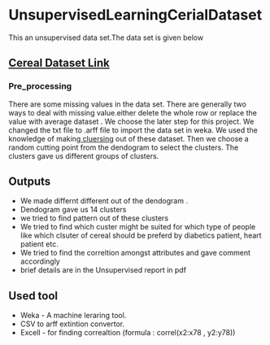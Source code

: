 # UnsupervisedLearningCerialDataset
This an unsupervised data set.The data set is given below


## [Cereal Dataset Link](http://www.cs.umd.edu/hcil/hce/examples/cereal/cereal-updated.txt)

### Pre_processing
There are some missing values in the data set. There are generally two ways to deal with missing value.either delete the whole row
or replace the value with average dataset . We choose the later step for this  project. We changed the txt file to .arff file to import the data set in weka. We used the knowledge of making[ cluersing](https://www.geeksforgeeks.org/clustering-in-machine-learning/) out of these dataset. Then we choose a random cutting point from the dendogram to select the clusters. The clusters gave us different groups of clusters. 

## Outputs
* We made differnt different out of the dendogram .
* Dendogram gave us 14 clusters
* we tried to find pattern out of these clusters
* We tried to find which custer might be suited for which type of people like which clsuter of cereal should be preferd by diabetics patient, heart patient etc.
* We tried to find the correltion amongst attributes and gave comment accordingly
* brief details are in the Unsupervised report in pdf

## Used tool

* Weka - A machine leraring tool.
* CSV to arff extintion convertor.
* Excell - for finding correaltion (formula : correl(x2:x78 , y2:y78))



